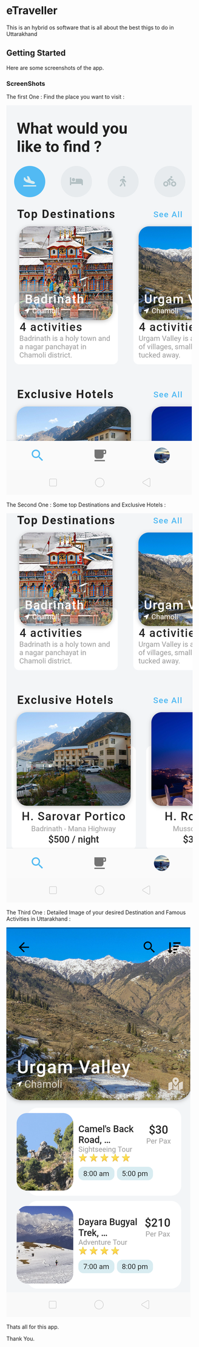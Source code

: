 # eTraveller

This is an hybrid os software that is all about the best thigs to do in Uttarakhand

## Getting Started

Here are some screenshots of the app.

### ScreenShots

The first One : Find the place you want to visit :

![](s1.png)

The Second One : Some top Destinations and Exclusive Hotels :

![](s2.png)


The Third One : Detailed Image of your desired Destination and Famous Activities in Uttarakhand :

![](s3.png)

Thats all for this app.

Thank You.
